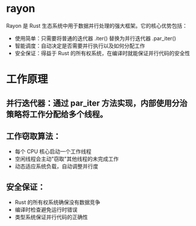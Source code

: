 # rayon

Rayon 是 Rust 生态系统中用于数据并行处理的强大框架。它的核心优势包括：

* 使用简单：只需要将普通的迭代器 .iter() 替换为并行迭代器 .par_iter()
* 智能调度：自动决定是否需要并行执行以及如何分配工作
* 安全保证：得益于 Rust 的所有权系统，在编译时就能保证并行代码的安全性

# 工作原理
## 并行迭代器：通过 par_iter 方法实现，内部使用分治策略将工作分配给多个线程。

## 工作窃取算法：
* 每个 CPU 核心启动一个工作线程
* 空闲线程会主动"窃取"其他线程的未完成工作
* 动态适应系统负载，自动调整并行度

## 安全保证：
* Rust 的所有权系统确保没有数据竞争
* 编译时检查避免运行时错误
* 类型系统保证并行代码的正确性
